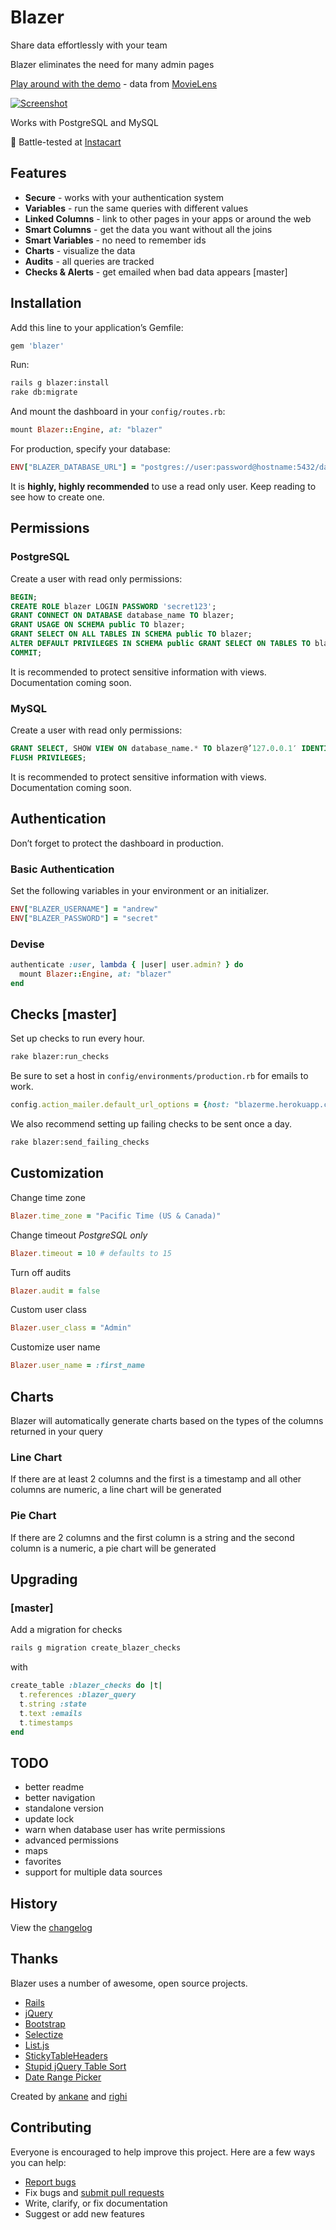 # Blazer

Share data effortlessly with your team

Blazer eliminates the need for many admin pages

[Play around with the demo](https://blazerme.herokuapp.com) - data from [MovieLens](http://grouplens.org/datasets/movielens/)

[![Screenshot](https://blazerme.herokuapp.com/assets/screenshot-18d79092e635b4b220f57ff7a1ecea41.png)](https://blazerme.herokuapp.com)

Works with PostgreSQL and MySQL

:tangerine: Battle-tested at [Instacart](https://www.instacart.com/opensource)

## Features

- **Secure** - works with your authentication system
- **Variables** - run the same queries with different values
- **Linked Columns** - link to other pages in your apps or around the web
- **Smart Columns** - get the data you want without all the joins
- **Smart Variables** - no need to remember ids
- **Charts** - visualize the data
- **Audits** - all queries are tracked
- **Checks & Alerts** - get emailed when bad data appears [master]

## Installation

Add this line to your application’s Gemfile:

```ruby
gem 'blazer'
```

Run:

```sh
rails g blazer:install
rake db:migrate
```

And mount the dashboard in your `config/routes.rb`:

```ruby
mount Blazer::Engine, at: "blazer"
```

For production, specify your database:

```ruby
ENV["BLAZER_DATABASE_URL"] = "postgres://user:password@hostname:5432/database_name"
```

It is **highly, highly recommended** to use a read only user.  Keep reading to see how to create one.

## Permissions

### PostgreSQL

Create a user with read only permissions:

```sql
BEGIN;
CREATE ROLE blazer LOGIN PASSWORD 'secret123';
GRANT CONNECT ON DATABASE database_name TO blazer;
GRANT USAGE ON SCHEMA public TO blazer;
GRANT SELECT ON ALL TABLES IN SCHEMA public TO blazer;
ALTER DEFAULT PRIVILEGES IN SCHEMA public GRANT SELECT ON TABLES TO blazer;
COMMIT;
```

It is recommended to protect sensitive information with views.  Documentation coming soon.

### MySQL

Create a user with read only permissions:

```sql
GRANT SELECT, SHOW VIEW ON database_name.* TO blazer@’127.0.0.1′ IDENTIFIED BY ‘secret123‘;
FLUSH PRIVILEGES;
```

It is recommended to protect sensitive information with views.  Documentation coming soon.

## Authentication

Don’t forget to protect the dashboard in production.

### Basic Authentication

Set the following variables in your environment or an initializer.

```ruby
ENV["BLAZER_USERNAME"] = "andrew"
ENV["BLAZER_PASSWORD"] = "secret"
```

### Devise

```ruby
authenticate :user, lambda { |user| user.admin? } do
  mount Blazer::Engine, at: "blazer"
end
```

## Checks [master]

Set up checks to run every hour.

```sh
rake blazer:run_checks
```

Be sure to set a host in `config/environments/production.rb` for emails to work.

```ruby
config.action_mailer.default_url_options = {host: "blazerme.herokuapp.com"}
```

We also recommend setting up failing checks to be sent once a day.

```sh
rake blazer:send_failing_checks
```

## Customization

Change time zone

```ruby
Blazer.time_zone = "Pacific Time (US & Canada)"
```

Change timeout *PostgreSQL only*

```ruby
Blazer.timeout = 10 # defaults to 15
```

Turn off audits

```ruby
Blazer.audit = false
```

Custom user class

```ruby
Blazer.user_class = "Admin"
```

Customize user name

```ruby
Blazer.user_name = :first_name
```

## Charts

Blazer will automatically generate charts based on the types of the columns returned in your query

### Line Chart

If there are at least 2 columns and the first is a timestamp and all other columns are numeric, a line chart will be generated

### Pie Chart

If there are 2 columns and the first column is a string and the second column is a numeric, a pie chart will be generated

## Upgrading

### [master]

Add a migration for checks

```sh
rails g migration create_blazer_checks
```

with

```ruby
create_table :blazer_checks do |t|
  t.references :blazer_query
  t.string :state
  t.text :emails
  t.timestamps
end
```

## TODO

- better readme
- better navigation
- standalone version
- update lock
- warn when database user has write permissions
- advanced permissions
- maps
- favorites
- support for multiple data sources

## History

View the [changelog](https://github.com/ankane/blazer/blob/master/CHANGELOG.md)

## Thanks

Blazer uses a number of awesome, open source projects.

- [Rails](https://github.com/rails/rails/)
- [jQuery](https://github.com/jquery/jquery)
- [Bootstrap](https://github.com/twbs/bootstrap)
- [Selectize](https://github.com/brianreavis/selectize.js)
- [List.js](https://github.com/javve/list.js)
- [StickyTableHeaders](https://github.com/jmosbech/StickyTableHeaders)
- [Stupid jQuery Table Sort](https://github.com/joequery/Stupid-Table-Plugin)
- [Date Range Picker](https://github.com/dangrossman/bootstrap-daterangepicker)

Created by [ankane](https://github.com/ankane) and [righi](https://github.com/righi)

## Contributing

Everyone is encouraged to help improve this project. Here are a few ways you can help:

- [Report bugs](https://github.com/ankane/blazer/issues)
- Fix bugs and [submit pull requests](https://github.com/ankane/blazer/pulls)
- Write, clarify, or fix documentation
- Suggest or add new features
